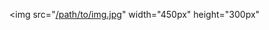 <img src="[/path/to/img.jpg](https://search.pstatic.net/common/?src=http%3A%2F%2Fblogfiles.naver.net%2FMjAyMjA1MjdfOSAg%2FMDAxNjUzNjQwMTQ2ODE2.tqRqU7hlym1BB8pTyc8Ur-o_TmCIGfgkpX_Bnsx0qzog.Nm5KfVizB7zv7QLahDnB4jtnqyuHyBjMDhgjDkopU5Qg.JPEG.niania00%2FIMG%25A3%25DF20220527%25A3%25DF172812%25A3%25DF957.jpg&type=a340)" width="450px" height="300px"
